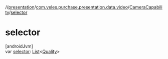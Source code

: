 //[presentation](../../../index.md)/[com.veles.purchase.presentation.data.video](../index.md)/[CameraCapability](index.md)/[selector](selector.md)

# selector

[androidJvm]\
var [selector](selector.md): [List](https://kotlinlang.org/api/latest/jvm/stdlib/kotlin.collections/-list/index.html)&lt;[Quality](https://developer.android.com/reference/kotlin/androidx/camera/video/Quality.html)&gt;
